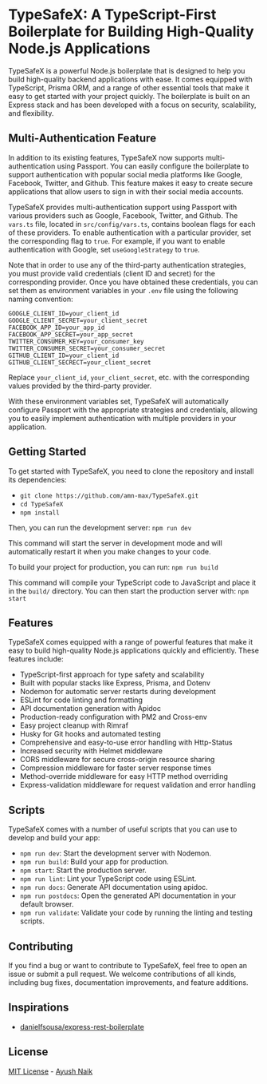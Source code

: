 # TypeSafeX: A TypeScript-First Boilerplate for Building High-Quality Node.js Applications

TypeSafeX is a powerful Node.js boilerplate that is designed to help you build high-quality backend applications with ease. It comes equipped with TypeScript, Prisma ORM, and a range of other essential tools that make it easy to get started with your project quickly. The boilerplate is built on an Express stack and has been developed with a focus on security, scalability, and flexibility.

## Multi-Authentication Feature

In addition to its existing features, TypeSafeX now supports multi-authentication using Passport. You can easily configure the boilerplate to support authentication with popular social media platforms like Google, Facebook, Twitter, and Github. This feature makes it easy to create secure applications that allow users to sign in with their social media accounts.

TypeSafeX provides multi-authentication support using Passport with various providers such as Google, Facebook, Twitter, and Github. The `vars.ts` file, located in `src/config/vars.ts`, contains boolean flags for each of these providers.
To enable authentication with a particular provider, set the corresponding flag to `true`. For example, if you want to enable authentication with Google, set `useGoogleStrategy` to `true`.

Note that in order to use any of the third-party authentication strategies, you must provide valid credentials (client ID and secret) for the corresponding provider. Once you have obtained these credentials, you can set them as environment variables in your `.env` file using the following naming convention:

```env
GOOGLE_CLIENT_ID=your_client_id
GOOGLE_CLIENT_SECRET=your_client_secret
FACEBOOK_APP_ID=your_app_id
FACEBOOK_APP_SECRET=your_app_secret
TWITTER_CONSUMER_KEY=your_consumer_key
TWITTER_CONSUMER_SECRET=your_consumer_secret
GITHUB_CLIENT_ID=your_client_id
GITHUB_CLIENT_SECRECT=your_client_secret
```

Replace `your_client_id`, `your_client_secret`, etc. with the corresponding values provided by the third-party provider.

With these environment variables set, TypeSafeX will automatically configure Passport with the appropriate strategies and credentials, allowing you to easily implement authentication with multiple providers in your application.

## Getting Started

To get started with TypeSafeX, you need to clone the repository and install its dependencies:

- `git clone https://github.com/amn-max/TypeSafeX.git`
- `cd TypeSafeX`
- `npm install`

Then, you can run the development server: `npm run dev`

This command will start the server in development mode and will automatically restart it when you make changes to your code.

To build your project for production, you can run: `npm run build`

This command will compile your TypeScript code to JavaScript and place it in the `build/` directory. You can then start the production server with: `npm start`

## Features

TypeSafeX comes equipped with a range of powerful features that make it easy to build high-quality Node.js applications quickly and efficiently. These features include:

- TypeScript-first approach for type safety and scalability
- Built with popular stacks like Express, Prisma, and Dotenv
- Nodemon for automatic server restarts during development
- ESLint for code linting and formatting
- API documentation generation with Apidoc
- Production-ready configuration with PM2 and Cross-env
- Easy project cleanup with Rimraf
- Husky for Git hooks and automated testing
- Comprehensive and easy-to-use error handling with Http-Status
- Increased security with Helmet middleware
- CORS middleware for secure cross-origin resource sharing
- Compression middleware for faster server response times
- Method-override middleware for easy HTTP method overriding
- Express-validation middleware for request validation and error handling

## Scripts

TypeSafeX comes with a number of useful scripts that you can use to develop and build your app:

- `npm run dev`: Start the development server with Nodemon.
- `npm run build`: Build your app for production.
- `npm start`: Start the production server.
- `npm run lint`: Lint your TypeScript code using ESLint.
- `npm run docs`: Generate API documentation using apidoc.
- `npm run postdocs`: Open the generated API documentation in your default browser.
- `npm run validate`: Validate your code by running the linting and testing scripts.

## Contributing

If you find a bug or want to contribute to TypeSafeX, feel free to open an issue or submit a pull request. We welcome contributions of all kinds, including bug fixes, documentation improvements, and feature additions.

## Inspirations

- [danielfsousa/express-rest-boilerplate](https://github.com/danielfsousa/express-rest-boilerplate)

## License

[MIT License](README.md) - [Ayush Naik](https://github.com/amn-max)
